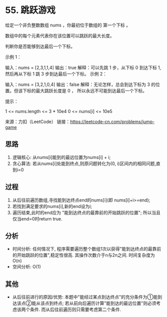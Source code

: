 # 55. 跳跃游戏
给定一个非负整数数组 nums ，你最初位于数组的 第一个下标 。

数组中的每个元素代表你在该位置可以跳跃的最大长度。

判断你是否能够到达最后一个下标。

示例 1：

输入：nums = [2,3,1,1,4]
输出：true
解释：可以先跳 1 步，从下标 0 到达下标 1, 然后再从下标 1 跳 3 步到达最后一个下标。
示例 2：

输入：nums = [3,2,1,0,4]
输出：false
解释：无论怎样，总会到达下标为 3 的位置。但该下标的最大跳跃长度是 0 ， 所以永远不可能到达最后一个下标。
 

提示：

1 <= nums.length <= 3 * 10e4
0 <= nums[i] <= 10e5

来源：力扣（LeetCode）
链接：https://leetcode-cn.com/problems/jump-game

## 思路

1. 逻辑核心: 从nums[i]能到的最远位置为nums[i] + i;
2. 贪心算法: 若从nums[i]处能到终点,则原问题转化为(0, i)区间内的相同问题,直到i=0

## 过程

1. 从后往前遍历数组,寻找能到达终点end的nums[i](即 nums[i]+i>=end);
2. 若找到满足要求的nums[i],新的end设为i;
3. 遍历结束,此时的end应为 "能到达终点的最靠前的开始跳跃的位置"; 所以当且仅当end=0时return true.

## 分析

* 时间分析: 任何情况下, 程序需要遍历整个数组1次以获得"能到达终点的最靠前的开始跳跃的位置",稳定性很高. 其操作次数介于n与2n之间. 时间复杂度为O(n)
* 空间分析: O(1)

## 其他
* 从后往前进行的原因/优势: 本题中"能经过某点到达终点"的充分条件为①能到达该点②能从该点到终点; 若从前向后遍历计算"能到达的最远位置"则必须考虑该两个条件. 而从后往前遍历则只需要考虑第二个条件.